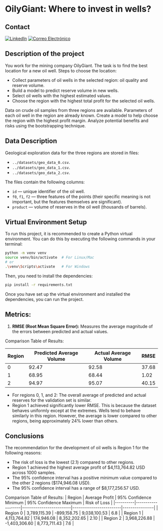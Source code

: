 # OilyGiant: Where to invest in wells?

## Contact
[![LinkedIn](https://img.shields.io/badge/LinkedIn-0077B5?style=for-the-badge&logo=linkedin&logoColor=white)](https://www.linkedin.com/in/andres946/)
[![Correo Electrónico](https://img.shields.io/badge/Correo%20Electrónico-andresgvelasquez8@gmail.com-red?style=for-the-badge&logo=mail.ru)](mailto:andresgvelasquez8@gmail.com) 

## Description of the project

You work for the mining company OilyGiant. The task is to find the best location for a new oil well.
Steps to choose the location:

- Collect parameters of oil wells in the selected region: oil quality and reserve volume.
- Build a model to predict reserve volume in new wells.
- Select oil wells with the highest estimated values.
- Choose the region with the highest total profit for the selected oil wells.

Data on crude oil samples from three regions are available. Parameters of each oil well in the region are already known. Create a model to help choose the region with the highest profit margin. Analyze potential benefits and risks using the bootstrapping technique.

## Data Description

Geological exploration data for the three regions are stored in files:

- `../datasets/geo_data_0.csv`.
- `../datasets/geo_data_1.csv`.
- `../datasets/geo_data_2.csv`.

The files contain the following columns:

- `id` — unique identifier of the oil well.
- `f0`, `f1`, `f2` — three features of the points (their specific meaning is not important, but the features themselves are significant).
- `product` — volume of reserves in the oil well (thousands of barrels).

## Virtual Environment Setup

To run this project, it is recommended to create a Python virtual environment. You can do this by executing the following commands in your terminal:

```bash
python -m venv venv
source venv/bin/activate  # For Linux/Mac
# or
.\venv\Scripts\activate   # For Windows
```

Then, you need to install the dependencies:

```bash
pip install -r requirements.txt
```
Once you have set up the virtual environment and installed the dependencies, you can run the project.

## Metrics:

1. **RMSE (Root Mean Square Error):** Measures the average magnitude of the errors between predicted and actual values.

Comparison Table of Results:

| Region | Predicted Average Volume | Actual Average Volume | RMSE  |
| ------ | ------------------------ | --------------------- | ----- |
|   0    |          92.47           |         92.58         | 37.68 |
|   1    |          68.95           |         68.44         |  1.02 |
|   2    |          94.97           |         95.07         | 40.15 |

- For regions 0, 1, and 2: The overall average of predicted and actual reserves for the validation set is similar.
- Region 1 achieved significantly lower RMSE. This is because the dataset behaves uniformly except at the extremes. Wells tend to behave similarly in this region. However, the average is lower compared to other regions, being approximately 24% lower than others.

## Conclusions

The recommendation for the development of oil wells is Region 1 for the following reasons:

- The risk of loss is the lowest (2.1) compared to other regions.
- Region 1 achieved the highest average profit of $4,113,764.82 USD across 1000 samples.
- The 95% confidence interval has a positive minimum value compared to the other 2 regions ($174,946.08 USD).
- The 95% confidence interval has a range of $8,177,256.57 USD.


Comparison Table of Results:
| Region   | Average Profit    |  95% Confidence Minimum |  95% Confidence Maximum | Risk of Loss   |
|----------|-------------------|-------------------------|-------------------------|----------------|
| Region 0 |     3,789,115.39  |      -899,158.75        |       9,038,100.53      |       6.8      |
| Region 1 |     4,113,764.82  |        174,946.08       |       8,352,202.65      |       2.10     |
| Region 2 |     3,968,226.88  |     -1,403,306.60       |       8,773,711.43      |       7.6      |